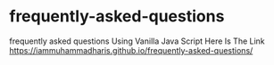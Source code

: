 # frequently-asked-questions
frequently asked questions Using Vanilla Java Script 
Here Is The Link 
https://iammuhammadharis.github.io/frequently-asked-questions/
